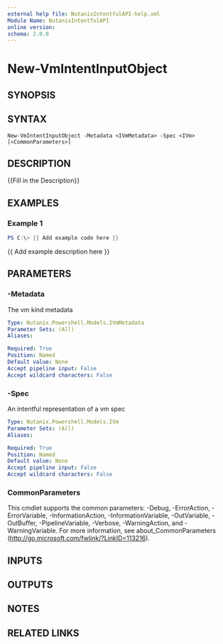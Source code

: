 ```yaml
---
external help file: NutanixIntentfulAPI-help.xml
Module Name: NutanixIntentfulAPI
online version:
schema: 2.0.0
---
```


# New-VmIntentInputObject

## SYNOPSIS

## SYNTAX

```
New-VmIntentInputObject -Metadata <IVmMetadata> -Spec <IVm> [<CommonParameters>]
```

## DESCRIPTION
{{Fill in the Description}}

## EXAMPLES

### Example 1
```powershell
PS C:\> {{ Add example code here }}
```

{{ Add example description here }}

## PARAMETERS

### -Metadata
The vm kind metadata

```yaml
Type: Nutanix.Powershell.Models.IVmMetadata
Parameter Sets: (All)
Aliases:

Required: True
Position: Named
Default value: None
Accept pipeline input: False
Accept wildcard characters: False
```

### -Spec
An intentful representation of a vm spec

```yaml
Type: Nutanix.Powershell.Models.IVm
Parameter Sets: (All)
Aliases:

Required: True
Position: Named
Default value: None
Accept pipeline input: False
Accept wildcard characters: False
```

### CommonParameters
This cmdlet supports the common parameters: -Debug, -ErrorAction, -ErrorVariable, -InformationAction, -InformationVariable, -OutVariable, -OutBuffer, -PipelineVariable, -Verbose, -WarningAction, and -WarningVariable. For more information, see about_CommonParameters (http://go.microsoft.com/fwlink/?LinkID=113216).

## INPUTS

## OUTPUTS

## NOTES

## RELATED LINKS
